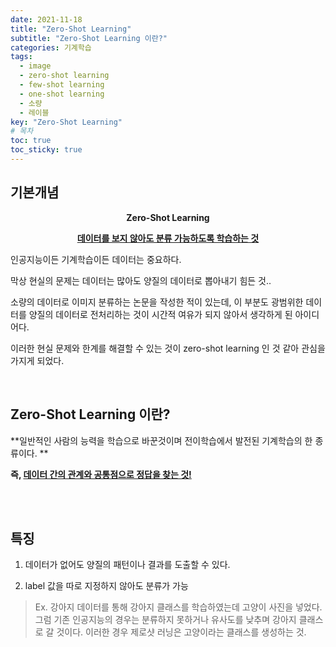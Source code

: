 ```yaml
---
date: 2021-11-18
title: "Zero-Shot Learning"
subtitle: "Zero-Shot Learning 이란?"
categories: 기계학습
tags:
  - image
  - zero-shot learning
  - few-shot learning
  - one-shot learning
  - 소량
  - 레이블
key: "Zero-Shot Learning"
# 목차
toc: true  
toc_sticky: true 
---
```





## 기본개념

**<center>Zero-Shot Learning</center>**

**<center><u>데이터를 보지 않아도 분류 가능하도록 학습하는 것</u></center>**



인공지능이든 기계학습이든 데이터는 중요하다. 

막상 현실의 문제는 데이터는 많아도 양질의 데이터로 뽑아내기 힘든 것..

소량의 데이터로 이미지 분류하는 논문을 작성한 적이 있는데, 이 부분도 광범위한 데이터를 양질의 데이터로 전처리하는 것이 시간적 여유가 되지 않아서 생각하게 된 아이디어다.

​이러한 현실 문제와 한계를 해결할 수 있는 것이 zero-shot learning 인 것 같아 관심을 가지게 되었다. 

​
## Zero-Shot Learning 이란?

**일반적인 사람의 능력을 학습으로 바꾼것이며 전이학습에서 발전된 기계학습의 한 종류이다. **

**즉, <u>데이터 간의 관계와 공통점으로 정답을 찾는 것!</u>**


<br><br>


## 특징

1. 데이터가 없어도 양질의 패턴이나 결과를 도출할 수 있다.

2. label 값을 따로 지정하지 않아도 분류가 가능

> Ex. 강아지 데이터를 통해 강아지 클래스를 학습하였는데 고양이 사진을 넣었다. 그럼 기존 인공지능의 경우는 분류하지 못하거나 유사도를 낮추며 강아지 클래스로 갈 것이다. 이러한 경우 제로샷 러닝은 고양이라는 클래스를 생성하는 것. 